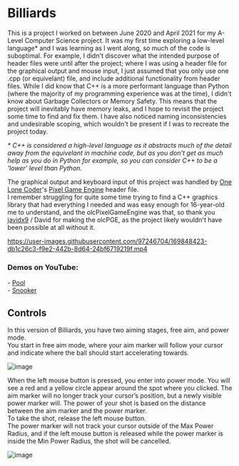 <h1>Billiards</h1>

This is a project I worked on between June 2020 and April 2021 for my A-Level Computer Science project. It was my first time exploring a low-level language* and I was learning as I went along, so much of the code is suboptimal.
For example, I didn't discover what the intended purpose of header files were until after the project; where I was using a header file for the graphical output and mouse input, I just assumed that you only use one .cpp (or equivelant) file, and include additional functionality from header files.
While I did know that C++ is a more performant language than Python (where the majority of my programming experience was at the time), I didn't know about Garbage Collectors or Memory Safety. This means that the project will inevitably have memory leaks, and I hope to revisit the project some time to find and fix them. I have also noticed naming inconsistencies and undesirable scoping, which wouldn't be present if I was to recreate the project today.  

*\* C++ is considered a high-level language as it abstracts much of the detail away from the equivelant in machine code, but as you don't get as much help as you do in Python for example, so you can consider C++ to be a 'lower' level than Python.*

The graphical output and keyboard input of this project was handled by <a href="https://github.com/OneLoneCoder">One Lone Coder</a>'s <a href="https://github.com/OneLoneCoder/olcPixelGameEngine">Pixel Game Engine</a> header file. <br>
I remember struggling for quite some time trying to find a C++ graphics library that had everything I needed and was easy enough for 16-year-old me to understand, and the olcPixelGameEngine was that, so thank you <a href="https://www.youtube.com/c/javidx9">javidx9</a> / David for making the olcPGE, as the project likely wouldn't have been possible at all without it.

https://user-images.githubusercontent.com/97246704/169848423-db1c26c3-f9e2-442b-8d64-24bf6719219f.mp4

<h3>Demos on YouTube:</h3>
- <a href="https://www.youtube.com/watch?v=cdiVpsB5q_E">Pool</a> <br>
- <a href="https://www.youtube.com/watch?v=kJlOyvRQ2Ck">Snooker</a>

<h2>Controls</h2>

In this version of Billiards, you have two aiming stages, free aim, and power mode. <br>
You start in free aim mode, where your aim marker will follow your cursor and indicate where the ball should start accelerating towards.

![image](https://user-images.githubusercontent.com/97246704/169852048-25b1f6b2-a397-40be-b108-91c4e282310f.png)


When the left mouse button is pressed, you enter into power mode. You will see a red and a yellow circle appear around the spot where you clicked. The aim marker will no longer track your cursor’s position, but a newly visible power marker will. The power of your shot is based on the distance between the aim marker and the power marker. <br>
To take the shot, release the left mouse button. <br>
The power marker will not track your cursor outside of the Max Power Radius, and if the left mouse button is released while the power marker is inside the Min Power Radius, the shot will be cancelled.

![image](https://user-images.githubusercontent.com/97246704/169852163-e3e9d9d1-10df-443f-806e-4fa52c5b20e2.png)

